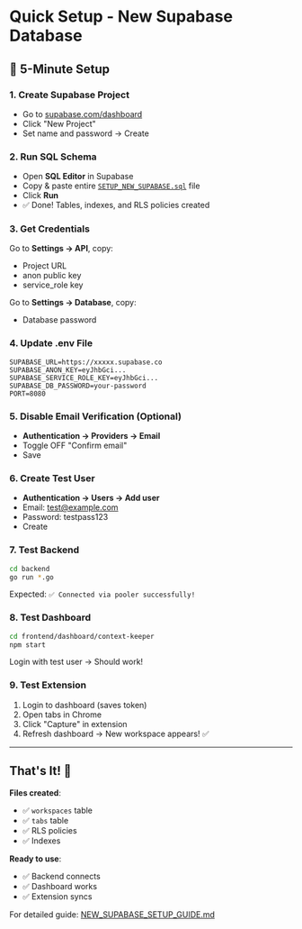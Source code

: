 # Quick Setup - New Supabase Database

## 🚀 5-Minute Setup

### 1. Create Supabase Project
- Go to [supabase.com/dashboard](https://supabase.com/dashboard)
- Click "New Project"
- Set name and password → Create

### 2. Run SQL Schema
- Open **SQL Editor** in Supabase
- Copy & paste entire [`SETUP_NEW_SUPABASE.sql`](SETUP_NEW_SUPABASE.sql) file
- Click **Run**
- ✅ Done! Tables, indexes, and RLS policies created

### 3. Get Credentials
Go to **Settings → API**, copy:
- Project URL
- anon public key
- service_role key

Go to **Settings → Database**, copy:
- Database password

### 4. Update .env File
```env
SUPABASE_URL=https://xxxxx.supabase.co
SUPABASE_ANON_KEY=eyJhbGci...
SUPABASE_SERVICE_ROLE_KEY=eyJhbGci...
SUPABASE_DB_PASSWORD=your-password
PORT=8080
```

### 5. Disable Email Verification (Optional)
- **Authentication → Providers → Email**
- Toggle OFF "Confirm email"
- Save

### 6. Create Test User
- **Authentication → Users → Add user**
- Email: test@example.com
- Password: testpass123
- Create

### 7. Test Backend
```bash
cd backend
go run *.go
```

Expected: `✅ Connected via pooler successfully!`

### 8. Test Dashboard
```bash
cd frontend/dashboard/context-keeper
npm start
```

Login with test user → Should work!

### 9. Test Extension
1. Login to dashboard (saves token)
2. Open tabs in Chrome
3. Click "Capture" in extension
4. Refresh dashboard → New workspace appears! ✅

---

## That's It! 🎉

**Files created**:
- ✅ `workspaces` table
- ✅ `tabs` table
- ✅ RLS policies
- ✅ Indexes

**Ready to use**:
- ✅ Backend connects
- ✅ Dashboard works
- ✅ Extension syncs

For detailed guide: [NEW_SUPABASE_SETUP_GUIDE.md](NEW_SUPABASE_SETUP_GUIDE.md)
